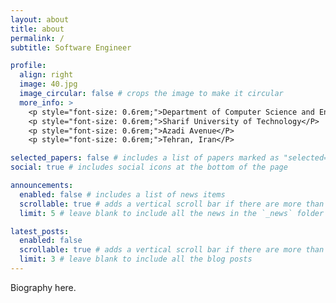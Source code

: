 ```yaml
---
layout: about
title: about
permalink: /
subtitle: Software Engineer

profile:
  align: right
  image: 40.jpg
  image_circular: false # crops the image to make it circular
  more_info: >
    <p style="font-size: 0.6rem;">Department of Computer Science and Engineering</P><br>
    <p style="font-size: 0.6rem;">Sharif University of Technology</P>
    <p style="font-size: 0.6rem;">Azadi Avenue</P>
    <p style="font-size: 0.6rem;">Tehran, Iran</P>

selected_papers: false # includes a list of papers marked as "selected={true}"
social: true # includes social icons at the bottom of the page

announcements:
  enabled: false # includes a list of news items
  scrollable: true # adds a vertical scroll bar if there are more than 3 news items
  limit: 5 # leave blank to include all the news in the `_news` folder

latest_posts:
  enabled: false
  scrollable: true # adds a vertical scroll bar if there are more than 3 new posts items
  limit: 3 # leave blank to include all the blog posts
---
```


Biography here.
